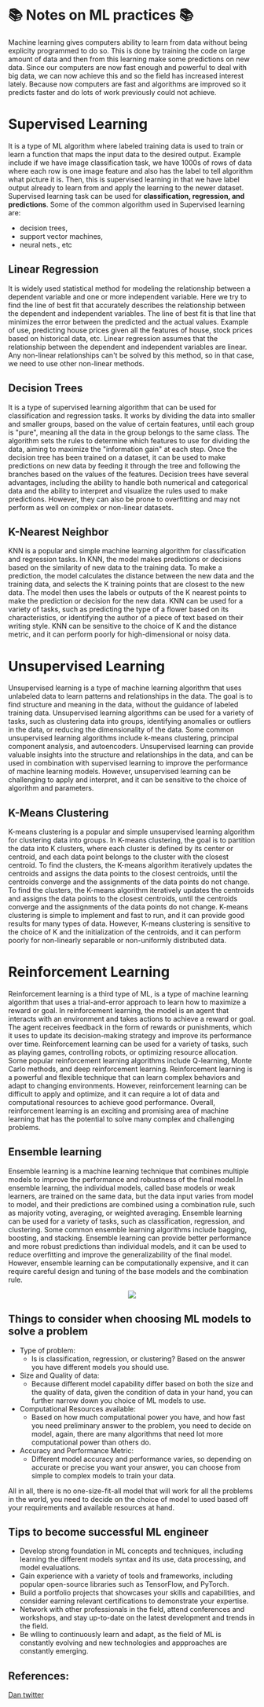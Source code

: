 # :books: Notes on ML practices :books:

Machine learning gives computers ability to learn from data without being explicity programmed to do so. This is done by training the code on large amount of data and then from this learning make some predictions on new data. Since our computers are now fast enough and powerful to deal with big data, we can now achieve this and so the field has increased interest lately. Because now computers are fast and algorithms are improved so it predicts faster and do lots of work previously could not achieve.

# Supervised Learning
It is a type of ML algorithm where labeled training data is used to train or learn a function that maps the input data to the desired output. Example include if we have image classification task, we have 1000s of rows of data where each row is one image feature and also has the label to tell algorithm what picture it is. Then, this is supervised learning in that we have label output already to learn from and apply the learning to the newer dataset. Supervised learning task can be used for **classification, regression, and predictions**. Some of the common algorithm used in Supervised learning are:
* decision trees,
* support vector machines,
* neural nets., etc

## Linear Regression
It is widely used statistical method for modeling the relationship between a dependent variable and one or more independent variable. Here we try to find the line of best fit that accurately describes the relationship between the dependent and independent variables. The line of best fit is that line that minimizes the error between the predicted and the actual values. Example of use, predicting house prices given all the features of house, stock prices based on historical data, etc. Linear regression assumes that the relationship between the dependent and independent variables are linear. Any non-linear relationships can't be solved by this method, so in that case, we need to use other non-linear methods.

## Decision Trees
It is a type of supervised learning algorithm that can be used for classification and regression tasks. It works by dividing the data into smaller and smaller groups, based on the value of certain features, until each group is "pure", meaning all the data in the group belongs to the same class. The algorithm sets the rules to determine which features to use for dividing the data, aiming to maximize the "information gain" at each step. Once the decision tree has been trained on a dataset, it can be used to make predictions on new data by feeding it through the tree and following the branches based on the values of the features. Decision trees have several advantages, including the ability to handle both numerical and categorical data and the ability to interpret and visualize the rules used to make predictions. However, they can also be prone to overfitting and may not perform as well on complex or non-linear datasets.

## K-Nearest Neighbor
KNN is a popular and simple machine learning algorithm for classification and regression tasks. In KNN, the model makes predictions or decisions based on the similarity of new data to the training data. To make a prediction, the model calculates the distance between the new data and the training data, and selects the K training points that are closest to the new data. The model then uses the labels or outputs of the K nearest points to make the prediction or decision for the new data. KNN can be used for a variety of tasks, such as predicting the type of a flower based on its characteristics, or identifying the author of a piece of text based on their writing style. KNN can be sensitive to the choice of K and the distance metric, and it can perform poorly for high-dimensional or noisy data.


# Unsupervised Learning
Unsupervised learning is a type of machine learning algorithm that uses unlabeled data to learn patterns and relationships in the data. The goal is to find structure and meaning in the data, without the guidance of labeled training data. Unsupervised learning algorithms can be used for a variety of tasks, such as clustering data into groups, identifying anomalies or outliers in the data, or reducing the dimensionality of the data. Some common unsupervised learning algorithms include k-means clustering, principal component analysis, and autoencoders. Unsupervised learning can provide valuable insights into the structure and relationships in the data, and can be used in combination with supervised learning to improve the performance of machine learning models. However, unsupervised learning can be challenging to apply and interpret, and it can be sensitive to the choice of algorithm and parameters.

## K-Means Clustering
K-means clustering is a popular and simple unsupervised learning algorithm for clustering data into groups. In K-means clustering, the goal is to partition the data into K clusters, where each cluster is defined by its center or centroid, and each data point belongs to the cluster with the closest centroid. To find the clusters, the K-means algorithm iteratively updates the centroids and assigns the data points to the closest centroids, until the centroids converge and the assignments of the data points do not change. To find the clusters, the K-means algorithm iteratively updates the centroids and assigns the data points to the closest centroids, until the centroids converge and the assignments of the data points do not change. K-means clustering is simple to implement and fast to run, and it can provide good results for many types of data. However, K-means clustering is sensitive to the choice of K and the initialization of the centroids, and it can perform poorly for non-linearly separable or non-uniformly distributed data.

# Reinforcement Learning
Reinforcement learning is a third type of ML, is a type of machine learning algorithm that uses a trial-and-error approach to learn how to maximize a reward or goal. In reinforcement learning, the model is an agent that interacts with an environment and takes actions to achieve a reward or goal. The agent receives feedback in the form of rewards or punishments, which it uses to update its decision-making strategy and improve its performance over time. Reinforcement learning can be used for a variety of tasks, such as playing games, controlling robots, or optimizing resource allocation. Some popular reinforcement learning algorithms include Q-learning, Monte Carlo methods, and deep reinforcement learning. Reinforcement learning is a powerful and flexible technique that can learn complex behaviors and adapt to changing environments. However, reinforcement learning can be difficult to apply and optimize, and it can require a lot of data and computational resources to achieve good performance. Overall, reinforcement learning is an exciting and promising area of machine learning that has the potential to solve many complex and challenging problems.

## Ensemble learning
Ensemble learning is a machine learning technique that combines multiple models to improve the performance and robustness of the final model.In ensemble learning, the individual models, called base models or weak learners, are trained on the same data, but the data input varies from model to model, and their predictions are combined using a combination rule, such as majority voting, averaging, or weighted averaging. Ensemble learning can be used for a variety of tasks, such as classification, regression, and clustering. Some common ensemble learning algorithms include bagging, boosting, and stacking. Ensemble learning can provide better performance and more robust predictions than individual models, and it can be used to reduce overfitting and improve the generalizability of the final model. However, ensemble learning can be computationally expensive, and it can require careful design and tuning of the base models and the combination rule.



<p align="center">
    <img src="./images/ensemble.png" />
</p>






## Things to consider when choosing ML models to solve a problem
* Type of problem:
    - Is is classification, regression, or clustering? Based on the answer you have different models you should use.
* Size and Quality of data:
    - Because different model capability differ based on both the size and the quality of data, given the condition of data in your hand, you can further narrow down you choice of ML models to use.
* Computational Resources available:
    - Based on how much computational power you have, and how fast you need preliminary answer to the problem, you need to decide on model, again, there are many algorithms that need lot more computational power than others do.
* Accuracy and Performance Metric:
    - Different model accuracy and performance varies, so depending on accurate or precise you want your answer, you can choose from simple to complex models to train your data.

All in all, there is no one-size-fit-all model that will work for all the problems in the world, you need to decide on the choice of model to used based off your requirements and available resources at hand.

## Tips to become successful ML engineer
* Develop strong foundation in ML concepts and techniques, including learning the different models syntax and its use, data processing, and model evaluations.
* Gain experience with a variety of tools and frameworks, including popular open-source libraries such as TensorFlow, and PyTorch.
* Build a portfolio projects that showcases your skills and capabilities, and consider earning relevant certifications to demonstrate your expertise.
* Network with other professionals in the field, attend conferences and workshops, and stay up-to-date on the latest development and trends in the field.
* Be wlling to continuously learn and adapt, as the field of ML is constantly evolving and new technologies and appproaches are constantly emerging.

## References:
[Dan twitter](https://twitter.com/DanKornas)